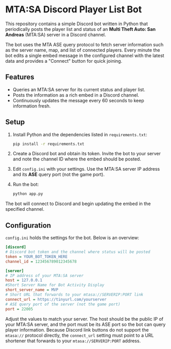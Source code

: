 # MTA:SA Discord Player List Bot

This repository contains a simple Discord bot written in Python that periodically posts the player list and status of an **Multi Theft Auto: San Andreas** (MTA:SA) server in a Discord channel.

The bot uses the MTA ASE query protocol to fetch server information such as the server name, map, and list of connected players. Every minute the bot edits a single embed message in the configured channel with the latest data and provides a "Connect" button for quick joining.

## Features

- Queries an MTA:SA server for its current status and player list.
- Posts the information as a rich embed in a Discord channel.
- Continuously updates the message every 60 seconds to keep information fresh.

## Setup

1. Install Python and the dependencies listed in `requirements.txt`:

   ```bash
   pip install -r requirements.txt
   ```

2. Create a Discord bot and obtain its token. Invite the bot to your server and note the channel ID where the embed should be posted.
3. Edit `config.ini` with your settings. Use the MTA:SA server IP address and its **ASE** query port (not the game port).
4. Run the bot:

   ```bash
   python app.py
   ```

The bot will connect to Discord and begin updating the embed in the specified channel.

## Configuration

`config.ini` holds the settings for the bot. Below is an overview:

```ini
[discord]
# Discord bot token and the channel where status will be posted
token = YOUR_BOT_TOKEN_HERE
channel_id = 123456789012345678

[server]
# IP address of your MTA:SA server
host = 127.0.0.1
#Short Server Name for Bot Activity Display
short_server_name = MVP
# Short URL that forwards to your mtasa://SERVERIP:PORT link
connect_url = https://tinyurl.com/yourserver
# ASE query port of the server (not the game port)
port = 22005
```

Adjust the values to match your server. The host should be the public IP of your MTA:SA server, and the port must be its ASE port so the bot can query player information.
Because Discord link buttons do not support the `mtasa://` protocol directly, the `connect_url` setting must point to a URL shortener that forwards to your `mtasa://SERVERIP:PORT` address.
